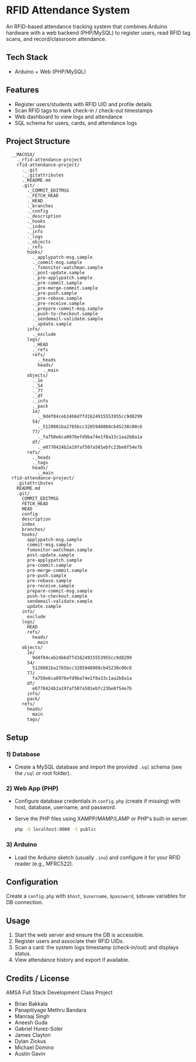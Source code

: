 # RFID Attendance System

An RFID-based attendance tracking system that combines Arduino hardware with a web backend (PHP/MySQL) to register users, read RFID tag scans, and record/classroom attendance.

## Tech Stack

- Arduino + Web (PHP/MySQL)

## Features

- Register users/students with RFID UID and profile details
- Scan RFID tags to mark check-in / check-out timestamps
- Web dashboard to view logs and attendance
- SQL schema for users, cards, and attendance logs

## Project Structure

```text
  __MACOSX/
    ._rfid-attendance-project
    rfid-attendance-project/
      ._.git
      ._.gitattributes
      ._README.md
      .git/
        ._COMMIT_EDITMSG
        ._FETCH_HEAD
        ._HEAD
        ._branches
        ._config
        ._description
        ._hooks
        ._index
        ._info
        ._logs
        ._objects
        ._refs
        hooks/
          ._applypatch-msg.sample
          ._commit-msg.sample
          ._fsmonitor-watchman.sample
          ._post-update.sample
          ._pre-applypatch.sample
          ._pre-commit.sample
          ._pre-merge-commit.sample
          ._pre-push.sample
          ._pre-rebase.sample
          ._pre-receive.sample
          ._prepare-commit-msg.sample
          ._push-to-checkout.sample
          ._sendemail-validate.sample
          ._update.sample
        info/
          ._exclude
        logs/
          ._HEAD
          ._refs
          refs/
            ._heads
            heads/
              ._main
        objects/
          ._1e
          ._54
          ._77
          ._df
          ._info
          ._pack
          1e/
            ._9d4f04ceb24b6d7fd1624915553955cc9d8299
          54/
            ._5128081ba2765bcc3205948060cb45238c00c6
          77/
            ._fa750e6ca0976efd9ba74e1f8a33c1aa2b8a1a
          df/
            ._e0770424b2a19faf507a501ebfc23be8f54e7b
        refs/
          ._heads
          ._tags
          heads/
            ._main
  rfid-attendance-project/
    .gitattributes
    README.md
    .git/
      COMMIT_EDITMSG
      FETCH_HEAD
      HEAD
      config
      description
      index
      branches/
      hooks/
        applypatch-msg.sample
        commit-msg.sample
        fsmonitor-watchman.sample
        post-update.sample
        pre-applypatch.sample
        pre-commit.sample
        pre-merge-commit.sample
        pre-push.sample
        pre-rebase.sample
        pre-receive.sample
        prepare-commit-msg.sample
        push-to-checkout.sample
        sendemail-validate.sample
        update.sample
      info/
        exclude
      logs/
        HEAD
        refs/
          heads/
            main
      objects/
        1e/
          9d4f04ceb24b6d7fd1624915553955cc9d8299
        54/
          5128081ba2765bcc3205948060cb45238c00c6
        77/
          fa750e6ca0976efd9ba74e1f8a33c1aa2b8a1a
        df/
          e0770424b2a19faf507a501ebfc23be8f54e7b
        info/
        pack/
      refs/
        heads/
          main
        tags/
```

## Setup

### 1) Database

- Create a MySQL database and import the provided `.sql` schema (see the `/sql` or root folder).

### 2) Web App (PHP)

- Configure database credentials in `config.php` (create if missing) with host, database, username, and password.

- Serve the PHP files using XAMPP/MAMP/LAMP or PHP's built-in server.

  ```bash
  php -S localhost:8000 -t public
  ```

### 3) Arduino

- Load the Arduino sketch (usually `.ino`) and configure it for your RFID reader (e.g., MFRC522).

## Configuration

Create a `config.php` with `$host`, `$username`, `$password`, `$dbname` variables for DB connection.

## Usage

1. Start the web server and ensure the DB is accessible.
2. Register users and associate their RFID UIDs.
3. Scan a card: the system logs timestamp (check‑in/out) and displays status.
4. View attendance history and export if available.

## Credits / License

AMSA Full Stack Development Class Project
- Brian Bakkala
- Panapitiyage Methru Bandara
- Manraaj Singh
- Aneesh Guda
- Gabriel Hurez-Soler
- James Clayton
- Dylan Zickus
- Michael Domino
- Austin Gavin

